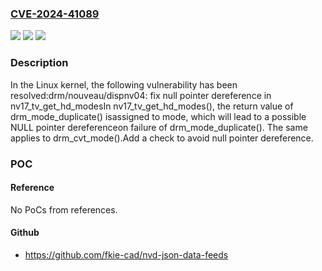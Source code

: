 ### [CVE-2024-41089](https://cve.mitre.org/cgi-bin/cvename.cgi?name=CVE-2024-41089)
![](https://img.shields.io/static/v1?label=Product&message=Linux&color=blue)
![](https://img.shields.io/static/v1?label=Version&message=1da177e4c3f4%3C%20ffabad4aa91e%20&color=brighgreen)
![](https://img.shields.io/static/v1?label=Vulnerability&message=n%2Fa&color=brighgreen)

### Description

In the Linux kernel, the following vulnerability has been resolved:drm/nouveau/dispnv04: fix null pointer dereference in nv17_tv_get_hd_modesIn nv17_tv_get_hd_modes(), the return value of drm_mode_duplicate() isassigned to mode, which will lead to a possible NULL pointer dereferenceon failure of drm_mode_duplicate(). The same applies to drm_cvt_mode().Add a check to avoid null pointer dereference.

### POC

#### Reference
No PoCs from references.

#### Github
- https://github.com/fkie-cad/nvd-json-data-feeds

